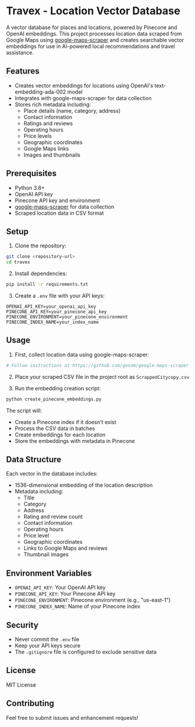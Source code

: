 # Travex - Location Vector Database

A vector database for places and locations, powered by Pinecone and OpenAI embeddings. This project processes location data scraped from Google Maps using [google-maps-scraper](https://github.com/gosom/google-maps-scraper) and creates searchable vector embeddings for use in AI-powered local recommendations and travel assistance.

## Features

- Creates vector embeddings for locations using OpenAI's text-embedding-ada-002 model
- Integrates with google-maps-scraper for data collection
- Stores rich metadata including:
  - Place details (name, category, address)
  - Contact information
  - Ratings and reviews
  - Operating hours
  - Price levels
  - Geographic coordinates
  - Google Maps links
  - Images and thumbnails

## Prerequisites

- Python 3.8+
- OpenAI API key
- Pinecone API key and environment
- [google-maps-scraper](https://github.com/gosom/google-maps-scraper) for data collection
- Scraped location data in CSV format

## Setup

1. Clone the repository:
```bash
git clone <repository-url>
cd travex
```

2. Install dependencies:
```bash
pip install -r requirements.txt
```

3. Create a `.env` file with your API keys:
```env
OPENAI_API_KEY=your_openai_api_key
PINECONE_API_KEY=your_pinecone_api_key
PINECONE_ENVIRONMENT=your_pinecone_environment
PINECONE_INDEX_NAME=your_index_name
```

## Usage

1. First, collect location data using google-maps-scraper:
```bash
# Follow instructions at https://github.com/gosom/google-maps-scraper
```

2. Place your scraped CSV file in the project root as `ScrappedCitycopy.csv`

3. Run the embedding creation script:
```bash
python create_pinecone_embeddings.py
```

The script will:
- Create a Pinecone index if it doesn't exist
- Process the CSV data in batches
- Create embeddings for each location
- Store the embeddings with metadata in Pinecone

## Data Structure

Each vector in the database includes:
- 1536-dimensional embedding of the location description
- Metadata including:
  - Title
  - Category
  - Address
  - Rating and review count
  - Contact information
  - Operating hours
  - Price level
  - Geographic coordinates
  - Links to Google Maps and reviews
  - Thumbnail images

## Environment Variables

- `OPENAI_API_KEY`: Your OpenAI API key
- `PINECONE_API_KEY`: Your Pinecone API key
- `PINECONE_ENVIRONMENT`: Pinecone environment (e.g., "us-east-1")
- `PINECONE_INDEX_NAME`: Name of your Pinecone index

## Security

- Never commit the `.env` file
- Keep your API keys secure
- The `.gitignore` file is configured to exclude sensitive data

## License

MIT License

## Contributing

Feel free to submit issues and enhancement requests! 